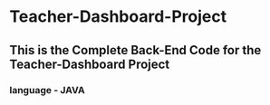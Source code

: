 # Teacher-Dashboard-Project

## This is the Complete Back-End Code for the Teacher-Dashboard Project 
### language - JAVA
